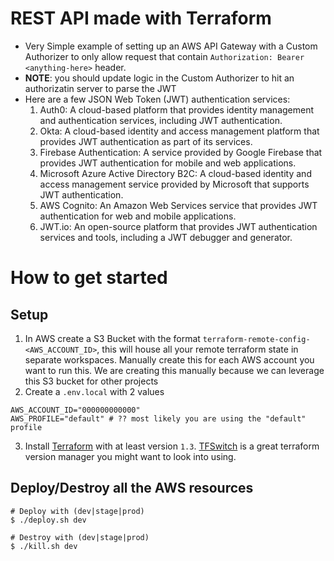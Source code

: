 #  REST API made with Terraform
- Very Simple example of setting up an AWS API Gateway with a Custom Authorizer to only allow request that contain `Authorization: Bearer <anything-here>` header.
- **NOTE**: you should update logic in the Custom Authorizer to hit an authorizatin server to parse the JWT
- Here are a few JSON Web Token (JWT) authentication services:
  1. Auth0: A cloud-based platform that provides identity management and authentication services, including JWT authentication.
  2. Okta: A cloud-based identity and access management platform that provides JWT authentication as part of its services.
  3. Firebase Authentication: A service provided by Google Firebase that provides JWT authentication for mobile and web applications.
  4. Microsoft Azure Active Directory B2C: A cloud-based identity and access management service provided by Microsoft that supports JWT authentication.
  5. AWS Cognito: An Amazon Web Services service that provides JWT authentication for web and mobile applications.
  6. JWT.io: An open-source platform that provides JWT authentication services and tools, including a JWT debugger and generator.


# How to get started

## Setup
1. In AWS create a S3 Bucket with the format `terraform-remote-config-<AWS_ACCOUNT_ID>`, this will house all your remote terraform state in separate workspaces. Manually create this for each AWS account you want to run this. We are creating this manually because we can leverage this S3 bucket for other projects
2. Create a `.env.local` with 2 values
  ```shell
  AWS_ACCOUNT_ID="000000000000"
  AWS_PROFILE="default" # ?? most likely you are using the "default" profile
  ```
3. Install [Terraform](https://www.terraform.io) with at least version `1.3`. [TFSwitch](https://tfswitch.warrensbox.com) is a great terraform version manager you might want to look into using.


## Deploy/Destroy all the AWS resources
```shell
# Deploy with (dev|stage|prod)
$ ./deploy.sh dev

# Destroy with (dev|stage|prod)
$ ./kill.sh dev
```





